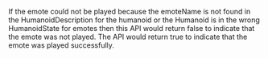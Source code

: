 If the emote could not be played because the emoteName is not found in the HumanoidDescription for the humanoid or the Humanoid is in the wrong HumanoidState for emotes then this API would return false to indicate that the emote was not played. The API would return true to indicate that the emote was played successfully.